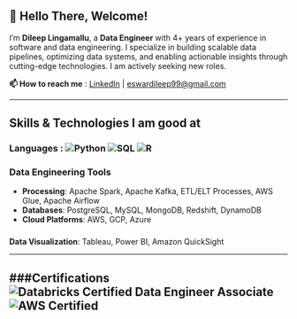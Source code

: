 ## 👋 Hello There, Welcome!

I’m **Dileep Lingamallu**, a **Data Engineer** with 4+ years of experience in software and data engineering. I specialize in building scalable data pipelines, optimizing data systems, and enabling actionable insights through cutting-edge technologies. I am actively seeking new roles.  

**📫 How to reach me** : [LinkedIn](https://linkedin.com/in/eswardileep99) | eswardileep99@gmail.com

---

## Skills & Technologies I am good at

### **Languages**  :  ![Python](https://img.shields.io/badge/Python-blue?style=for-the-badge&logo=python&logoColor=white) ![SQL](https://img.shields.io/badge/SQL-orange?style=for-the-badge&logo=postgresql&logoColor=white) ![R](https://img.shields.io/badge/R-blue?style=for-the-badge&logo=r&logoColor=white)

### **Data Engineering Tools**  
- **Processing**: Apache Spark, Apache Kafka, ETL/ELT Processes, AWS Glue, Apache Airflow
- **Databases**: PostgreSQL, MySQL, MongoDB, Redshift, DynamoDB  
- **Cloud Platforms**: AWS, GCP, Azure

### 
**Data Visualization**: Tableau, Power BI, Amazon QuickSight

---
###Certifications
![Databricks Certified Data Engineer Associate](https://img.shields.io/badge/Databricks-Certified-red?style=for-the-badge&logo=databricks)
![AWS Certified](https://img.shields.io/badge/AWS-Certified-orange)
---
